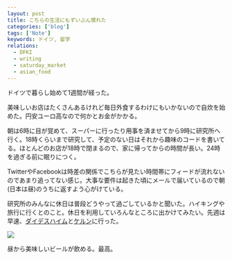 ```yaml
---
layout: post
title: こちらの生活にもずいぶん慣れた
categories: ['blog']
tags: ['Note']
keywords: ドイツ, 留学
relations:
  - DFKI
  - writing
  - saturday_market
  - asian_food
---
```

ドイツで暮らし始めて1週間が経った。

美味しいお店はたくさんあるけれど毎日外食するわけにもいかないので自炊を始めた。円安ユーロ高なので何かとお金がかかる。

朝は6時に目が覚めて、スーパーに行ったり用事を済ませてから9時に研究所へ行く。18時くらいまで研究して、予定のない日はそれから趣味のコードを書いてる。ほとんどのお店が18時で閉まるので、家に帰ってからの時間が長い。24時を過ぎる前に眠りにつく。

TwitterやFacebookは時差の関係でこちらが見たい時間帯にフィードが流れないのであまり追ってない感じ。大事な要件は起きた頃にメールで届いているので朝(日本は昼)のうちに返すよう心がけている。

研究所のみんなに休日は普段どうやって過ごしているかと聞いた。ハイキングや旅行に行くとのこと。休日を利用していろんなところに出かけてみたい。先週は早速、[ダイデスハイム](/jp/posts/deidesheim/)と[ケルン](/jp/posts/cologne/)に行った。

<img src="/img/blog_2013-10-07%2012.39.22-2.jpg" class="image-on-frame-medium image-fade">

昼から美味しいビールが飲める。最高。
